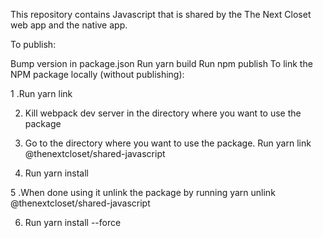 This repository contains Javascript that is shared by the The Next Closet web app and the native app.

To publish:

Bump version in package.json
Run yarn build
Run npm publish
To link the NPM package locally (without publishing):

1 .Run yarn link

2. Kill webpack dev server in the directory where you want to use the package

3. Go to the directory where you want to use the package. Run yarn link @thenextcloset/shared-javascript

4. Run yarn install

5 .When done using it unlink the package by running yarn unlink @thenextcloset/shared-javascript

6. Run yarn install --force
